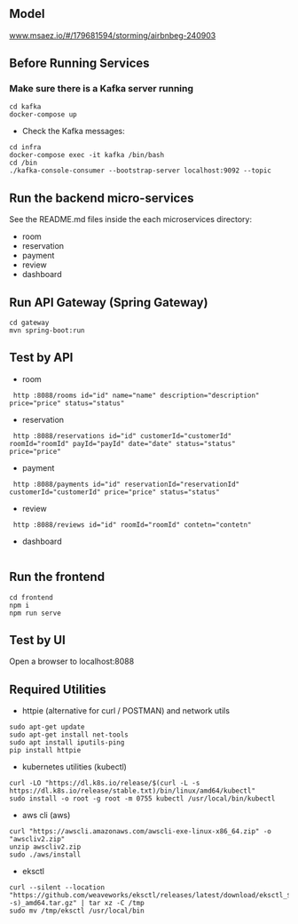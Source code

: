 # 

## Model
www.msaez.io/#/179681594/storming/airbnbeg-240903

## Before Running Services
### Make sure there is a Kafka server running
```
cd kafka
docker-compose up
```
- Check the Kafka messages:
```
cd infra
docker-compose exec -it kafka /bin/bash
cd /bin
./kafka-console-consumer --bootstrap-server localhost:9092 --topic
```

## Run the backend micro-services
See the README.md files inside the each microservices directory:

- room
- reservation
- payment
- review
- dashboard


## Run API Gateway (Spring Gateway)
```
cd gateway
mvn spring-boot:run
```

## Test by API
- room
```
 http :8088/rooms id="id" name="name" description="description" price="price" status="status" 
```
- reservation
```
 http :8088/reservations id="id" customerId="customerId" roomId="roomId" payId="payId" date="date" status="status" price="price" 
```
- payment
```
 http :8088/payments id="id" reservationId="reservationId" customerId="customerId" price="price" status="status" 
```
- review
```
 http :8088/reviews id="id" roomId="roomId" contetn="contetn" 
```
- dashboard
```
```


## Run the frontend
```
cd frontend
npm i
npm run serve
```

## Test by UI
Open a browser to localhost:8088

## Required Utilities

- httpie (alternative for curl / POSTMAN) and network utils
```
sudo apt-get update
sudo apt-get install net-tools
sudo apt install iputils-ping
pip install httpie
```

- kubernetes utilities (kubectl)
```
curl -LO "https://dl.k8s.io/release/$(curl -L -s https://dl.k8s.io/release/stable.txt)/bin/linux/amd64/kubectl"
sudo install -o root -g root -m 0755 kubectl /usr/local/bin/kubectl
```

- aws cli (aws)
```
curl "https://awscli.amazonaws.com/awscli-exe-linux-x86_64.zip" -o "awscliv2.zip"
unzip awscliv2.zip
sudo ./aws/install
```

- eksctl 
```
curl --silent --location "https://github.com/weaveworks/eksctl/releases/latest/download/eksctl_$(uname -s)_amd64.tar.gz" | tar xz -C /tmp
sudo mv /tmp/eksctl /usr/local/bin
```

